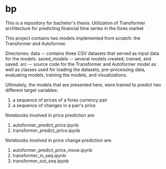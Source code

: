 # bp

This is a repository for bachelor's thesis: Utilization of Transformer architecture for predicting financial time series in the forex market


This project contains two models implemented from scratch: the Transformer and Autoformer.

Directories:
data -- contains three CSV datasets that served as input data for the models.
saved_models -- several models created, trained, and saved.
src -- source code for the Transformer and Autoformer model as well as classes used for loading the datasets, pre-processing data, evaluating models,  training the models, and visualizations.

Ultimately, the models that are presented here, were trained to predict two different target variables:
1. a sequence of prices of a forex currency pair
2. a sequence of changes in a pair's price

Notebooks involved in price prediction are:
1. autoformer_predict_price.ipynb
2. transformer_predict_price.ipynb

Notebooks involved in price change prediction are:
1. autoformer_predict_price_move.ipynb
2. transformer_in_seq.ipynb
3. transformer_out_seq.ipynb